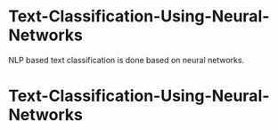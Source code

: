 # Text-Classification-Using-Neural-Networks
NLP based text classification is done based on neural networks.

# Text-Classification-Using-Neural-Networks
